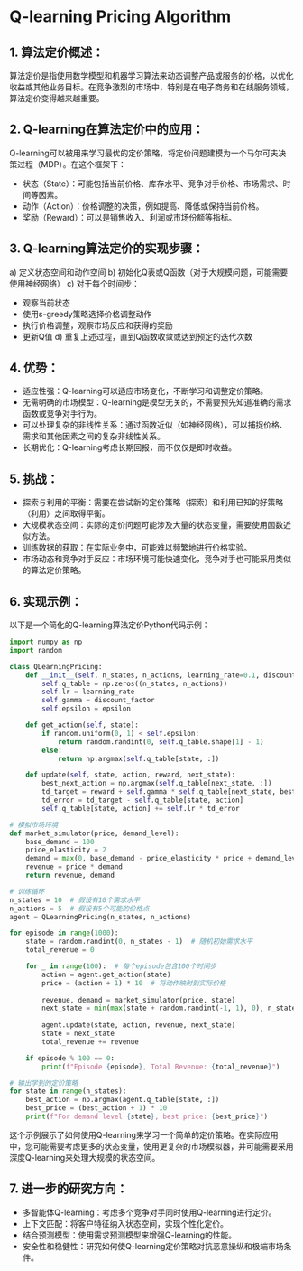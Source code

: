 # Q-learning Pricing Algorithm

## 1. 算法定价概述：
算法定价是指使用数学模型和机器学习算法来动态调整产品或服务的价格，以优化收益或其他业务目标。在竞争激烈的市场中，特别是在电子商务和在线服务领域，算法定价变得越来越重要。

## 2. Q-learning在算法定价中的应用：

Q-learning可以被用来学习最优的定价策略，将定价问题建模为一个马尔可夫决策过程（MDP）。在这个框架下：

- 状态（State）：可能包括当前价格、库存水平、竞争对手价格、市场需求、时间等因素。
- 动作（Action）：价格调整的决策，例如提高、降低或保持当前价格。
- 奖励（Reward）：可以是销售收入、利润或市场份额等指标。

## 3. Q-learning算法定价的实现步骤：

a) 定义状态空间和动作空间
b) 初始化Q表或Q函数（对于大规模问题，可能需要使用神经网络）
c) 对于每个时间步：
   - 观察当前状态
   - 使用ε-greedy策略选择价格调整动作
   - 执行价格调整，观察市场反应和获得的奖励
   - 更新Q值
d) 重复上述过程，直到Q函数收敛或达到预定的迭代次数

## 4. 优势：

- 适应性强：Q-learning可以适应市场变化，不断学习和调整定价策略。
- 无需明确的市场模型：Q-learning是模型无关的，不需要预先知道准确的需求函数或竞争对手行为。
- 可以处理复杂的非线性关系：通过函数近似（如神经网络），可以捕捉价格、需求和其他因素之间的复杂非线性关系。
- 长期优化：Q-learning考虑长期回报，而不仅仅是即时收益。

## 5. 挑战：

- 探索与利用的平衡：需要在尝试新的定价策略（探索）和利用已知的好策略（利用）之间取得平衡。
- 大规模状态空间：实际的定价问题可能涉及大量的状态变量，需要使用函数近似方法。
- 训练数据的获取：在实际业务中，可能难以频繁地进行价格实验。
- 市场动态和竞争对手反应：市场环境可能快速变化，竞争对手也可能采用类似的算法定价策略。

## 6. 实现示例：

以下是一个简化的Q-learning算法定价Python代码示例：

```python
import numpy as np
import random

class QLearningPricing:
    def __init__(self, n_states, n_actions, learning_rate=0.1, discount_factor=0.95, epsilon=0.1):
        self.q_table = np.zeros((n_states, n_actions))
        self.lr = learning_rate
        self.gamma = discount_factor
        self.epsilon = epsilon

    def get_action(self, state):
        if random.uniform(0, 1) < self.epsilon:
            return random.randint(0, self.q_table.shape[1] - 1)
        else:
            return np.argmax(self.q_table[state, :])

    def update(self, state, action, reward, next_state):
        best_next_action = np.argmax(self.q_table[next_state, :])
        td_target = reward + self.gamma * self.q_table[next_state, best_next_action]
        td_error = td_target - self.q_table[state, action]
        self.q_table[state, action] += self.lr * td_error

# 模拟市场环境
def market_simulator(price, demand_level):
    base_demand = 100
    price_elasticity = 2
    demand = max(0, base_demand - price_elasticity * price + demand_level)
    revenue = price * demand
    return revenue, demand

# 训练循环
n_states = 10  # 假设有10个需求水平
n_actions = 5  # 假设有5个可能的价格点
agent = QLearningPricing(n_states, n_actions)

for episode in range(1000):
    state = random.randint(0, n_states - 1)  # 随机初始需求水平
    total_revenue = 0

    for _ in range(100):  # 每个episode包含100个时间步
        action = agent.get_action(state)
        price = (action + 1) * 10  # 将动作映射到实际价格
        
        revenue, demand = market_simulator(price, state)
        next_state = min(max(state + random.randint(-1, 1), 0), n_states - 1)  # 模拟需求变化
        
        agent.update(state, action, revenue, next_state)
        state = next_state
        total_revenue += revenue

    if episode % 100 == 0:
        print(f"Episode {episode}, Total Revenue: {total_revenue}")

# 输出学到的定价策略
for state in range(n_states):
    best_action = np.argmax(agent.q_table[state, :])
    best_price = (best_action + 1) * 10
    print(f"For demand level {state}, best price: {best_price}")
```

这个示例展示了如何使用Q-learning来学习一个简单的定价策略。在实际应用中，您可能需要考虑更多的状态变量，使用更复杂的市场模拟器，并可能需要采用深度Q-learning来处理大规模的状态空间。

## 7. 进一步的研究方向：

- 多智能体Q-learning：考虑多个竞争对手同时使用Q-learning进行定价。
- 上下文匹配：将客户特征纳入状态空间，实现个性化定价。
- 结合预测模型：使用需求预测模型来增强Q-learning的性能。
- 安全性和稳健性：研究如何使Q-learning定价策略对抗恶意操纵和极端市场条件。
